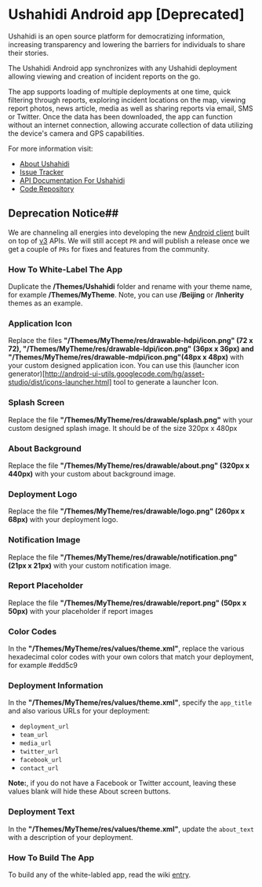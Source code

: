 # Ushahidi Android app [Deprecated] #

Ushahidi is an open source platform for democratizing information, increasing transparency and lowering the barriers for individuals to share their stories. 

The Ushahidi Android app synchronizes with any Ushahidi deployment allowing viewing and creation of incident reports on the go. 

The app supports loading of multiple deployments at one time, quick filtering through reports, exploring incident locations on the map, viewing report photos, news article, media as well as sharing reports via email, SMS or Twitter. Once the data has been downloaded, the app can function without an internet connection, allowing accurate collection of data utilizing the device's camera and GPS capabilities.

For more information visit:

* [About Ushahidi](http://www.ushahidi.com)
* [Issue Tracker](https://github.com/ushahidi/Ushahidi_Android/issues)
* [API Documentation For Ushahidi](https://wiki.ushahidi.com/display/WIKI/REST+API)
* [Code Repository](http://github.com/ushahidi/Ushahidi_Android)

## Deprecation Notice##

We are channeling all energies into developing the new [Android client](https://github.com/ushahidi/platform-android) built on top of [v3](https://github.com/ushahidi/platform) APIs. We will still accept `PR` and will publish a release once we get a couple of `PRs` for fixes and features from the community. 


### How To White-Label The App ###

Duplicate the **/Themes/Ushahidi** folder and rename with your theme name, for example **/Themes/MyTheme**. Note, you can use **/Beijing** or **/Inherity** themes as an example.

  
### Application Icon ###

Replace the files **"/Themes/MyTheme/res/drawable-hdpi/icon.png" (72 x 72), "/Themes/MyTheme/res/drawable-ldpi/icon.png" (36px x 36px) and "/Themes/MyTheme/res/drawable-mdpi/icon.png"(48px x 48px)** with your custom designed application icon. 
You can use this (launcher icon generator)[http://android-ui-utils.googlecode.com/hg/asset-studio/dist/icons-launcher.html] tool to generate a launcher Icon.


### Splash Screen ###

Replace the file **"/Themes/MyTheme/res/drawable/splash.png"** with your custom designed splash image. It should be of the size 320px x 480px


### About Background ###

Replace the file **"/Themes/MyTheme/res/drawable/about.png" (320px x 440px)** with your custom about background image.


### Deployment Logo ###

Replace the file **"/Themes/MyTheme/res/drawable/logo.png" (260px x 68px)** with your deployment logo.

### Notification Image ###

Replace the file **"/Themes/MyTheme/res/drawable/notification.png" (21px x 21px)** with your custom notification image.

### Report Placeholder ###

Replace the file **"/Themes/MyTheme/res/drawable/report.png" (50px x 50px)** with your placeholder if report images

### Color Codes ###

In the **"/Themes/MyTheme/res/values/theme.xml"**, replace the various hexadecimal color codes with your own colors that match your deployment, for example <color name="table_odd_row_color">#edd5c9</color> 

### Deployment Information ###

In the **"/Themes/MyTheme/res/values/theme.xml"**, specify the `app_title` and also various URLs for your deployment: 
* `deployment_url`
* `team_url` 
* `media_url` 
* `twitter_url` 
* `facebook_url`
* `contact_url` 

**Note:**, if you do not have a Facebook or Twitter account, leaving these values blank will hide these About screen buttons.

### Deployment Text ###
 
In the **"/Themes/MyTheme/res/values/theme.xml"**, update the `about_text` with a description of your deployment.


### How To Build The App ###

To build any of the white-labled app, read the wiki [entry](https://wiki.ushahidi.com/display/WIKI/Build+The+Android+App).

